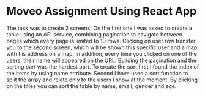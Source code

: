# Moveo Assignment Using React App 

The task was to create 2 screens:
On the first one I was asked to create a table using an API service, combining pagination to navigate between pages which every page is limited to 10 rows. 
Clicking on user row transfer you to the second screen, which will be shown this specific user and a map with his address on a map.
In addition, every time you clicked on one of the users, their name will appeared on the URL.
Building the pagination and the sorting part was the hardest part. To create the sort first I found the index of the items by using name attribute. Second I have used a sort function to split the array and relate only to the users I show at the moment.
By clicking on the titles you can sort the table by name, email, gender and age.
